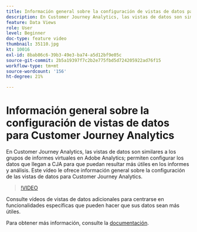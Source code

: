```yaml
---
title: Información general sobre la configuración de vistas de datos para Customer Journey Analytics
description: En Customer Journey Analytics, las vistas de datos son similares a los grupos de informes virtuales en Adobe Analytics; permiten configurar los datos que llegan a CJA para que puedan resultar más útiles en los informes y análisis. Este vídeo le ofrece información general sobre la configuración de las vistas de datos para Customer Journey Analytics.
feature: Data Views
role: User
level: Beginner
doc-type: feature video
thumbnail: 35110.jpg
kt: 10016
exl-id: 8bab86c6-39b3-49e3-ba74-a5d12bf9e05c
source-git-commit: 2b5a19397f7c2b2e775fbd5d724205922ad76f15
workflow-type: tm+mt
source-wordcount: '156'
ht-degree: 21%

---
```


# Información general sobre la configuración de vistas de datos para Customer Journey Analytics

En Customer Journey Analytics, las vistas de datos son similares a los grupos de informes virtuales en Adobe Analytics; permiten configurar los datos que llegan a CJA para que puedan resultar más útiles en los informes y análisis. Este vídeo le ofrece información general sobre la configuración de las vistas de datos para Customer Journey Analytics.

>[!VIDEO](https://video.tv.adobe.com/v/35110/?quality=12&learn=on)

Consulte vídeos de vistas de datos adicionales para centrarse en funcionalidades específicas que pueden hacer que sus datos sean más útiles.

Para obtener más información, consulte la [documentación](https://experienceleague.adobe.com/docs/analytics-platform/using/cja-dataviews/data-views.html?lang=es).

